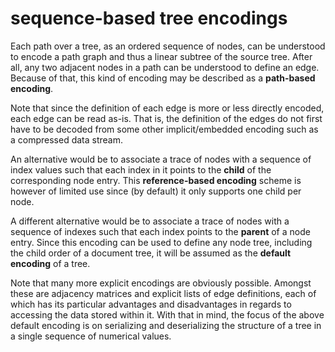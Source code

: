 
<!-- ======================================================================= -->
# sequence-based tree encodings

Each path over a tree, as an ordered sequence of nodes, can be understood to
encode a path graph and thus a linear subtree of the source tree. After all,
any two adjacent nodes in a path can be understood to define an edge. Because
of that, this kind of encoding may be described as a **path-based encoding**.

Note that since the definition of each edge is more or less directly encoded,
each edge can be read as-is. That is, the definition of the edges do not first
have to be decoded from some other implicit/embedded encoding such as a
compressed data stream.

An alternative would be to associate a trace of nodes with a sequence of index
values such that each index in it points to the **child** of the corresponding
node entry. This **reference-based encoding** scheme is however of limited use
since (by default) it only supports one child per node.

A different alternative would be to associate a trace of nodes with a sequence
of indexes such that each index points to the **parent** of a node entry. Since
this encoding can be used to define any node tree, including the child order
of a document tree, it will be assumed as the **default encoding** of a tree.

Note that many more explicit encodings are obviously possible. Amongst these
are adjacency matrices and explicit lists of edge definitions, each of which
has its particular advantages and disadvantages in regards to accessing the
data stored within it. With that in mind, the focus of the above default
encoding is on serializing and deserializing the structure of a tree in a
single sequence of numerical values.
